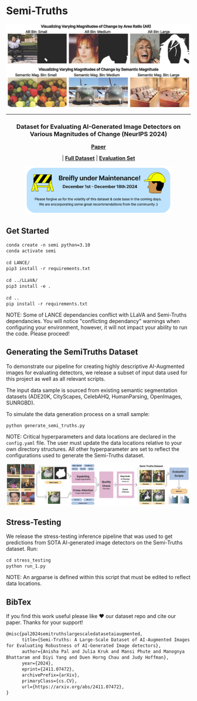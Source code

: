 # Semi-Truths

<div align="center">
    <img width="600px" src="./figures/mag_of_change_head_fig.png" alt="Different measures of magnitudes of change presented in SemiTruths: Area Ratio and Semantic Change" />

---

### Dataset for Evaluating AI-Generated Image Detectors on Various Magnitudes of Change (NeurIPS 2024)

[**Paper**](https://arxiv.org/abs/2411.07472)
<!-- | [**Website**](https://virajprabhu.github.io/lance-web/) -->
| [**Full Dataset**](https://huggingface.co/datasets/semi-truths/Semi-Truths)
| [**Evaluation Set**](https://huggingface.co/datasets/semi-truths/Semi-Truths-Evalset)

<img width="400px"
src="./figures/maintenance_sign.png" alt="This repo is breifly under maintenance until December 18th 2024." />

</div>


## Get Started

```
conda create -n semi python=3.10
conda activate semi

cd LANCE/
pip3 install -r requirements.txt 

cd ../LLaVA/
pip3 install -e .

cd ..
pip install -r requirements.txt
```

NOTE: Some of LANCE dependancies conflict with LLaVA and Semi-Truths dependancies. You will notice "conflicting dependancy" warnings when configuring your environment, however, it will not impact your ability to run the code. Please proceed!


## Generating the SemiTruths Dataset

To demonstrate our pipeline for creating highly descriptive AI-Augmented images for evaluating detectors, we release a subset of input data used for this project as well as all relevant scripts.

The input data sample is sourced from existing semantic segmentation datasets (ADE20K, CityScapes, CelebAHQ, HumanParsing, OpenImages, SUNRGBD).

To simulate the data generation process on a small sample:
```
python generate_semi_truths.py
```
NOTE: Critical hyperparameters and data locations are declared in the `config.yaml` file. The user must update the data locations relative to your own directory structures. All other hyperparameter are set to reflect the configurations used to generate the Semi-Truths dataset.

<img width="800px" src="./figures/final_full_pipeline.png" alt="Diagram of the SemiTruths image augmentation process." />


## Stress-Testing

We release the stress-testing inference pipeline that was used to get predictions from SOTA AI-generated image detectors on the Semi-Truths dataset. Run:

```
cd stress_testing
python run_1.py
```
NOTE: An argparse is defined within this script that must be edited to reflect data locations.


## BibTex

If you find this work useful please like ❤️ our dataset repo and cite our paper. Thanks for your support!

```
@misc{pal2024semitruthslargescaledatasetaiaugmented,
      title={Semi-Truths: A Large-Scale Dataset of AI-Augmented Images for Evaluating Robustness of AI-Generated Image detectors}, 
      author={Anisha Pal and Julia Kruk and Mansi Phute and Manognya Bhattaram and Diyi Yang and Duen Horng Chau and Judy Hoffman},
      year={2024},
      eprint={2411.07472},
      archivePrefix={arXiv},
      primaryClass={cs.CV},
      url={https://arxiv.org/abs/2411.07472}, 
}
```

